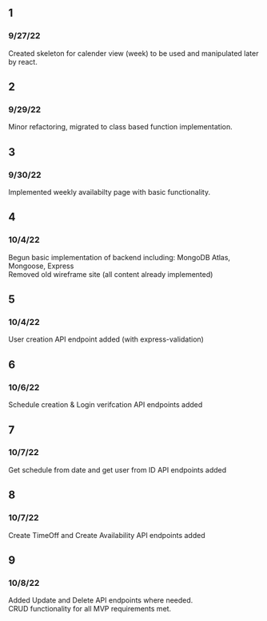 ## 1
### 9/27/22
Created skeleton for calender view (week) to be used and manipulated later by react.

## 2
### 9/29/22
Minor refactoring, migrated to class based function implementation.

## 3
### 9/30/22
Implemented weekly availabilty page with basic functionality.

## 4
### 10/4/22
Begun basic implementation of backend including: MongoDB Atlas, Mongoose, Express\
Removed old wireframe site (all content already implemented)

## 5
### 10/4/22
User creation API endpoint added (with express-validation)

## 6
### 10/6/22
Schedule creation & Login verifcation API endpoints added

## 7
### 10/7/22
Get schedule from date and get user from ID API endpoints added

## 8
### 10/7/22
Create TimeOff and Create Availability API endpoints added

## 9
### 10/8/22
Added Update and Delete API endpoints where needed. \
CRUD functionality for all MVP requirements met.  

